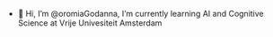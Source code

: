 - 👋 Hi, I’m @oromiaGodanna, I’m currently learning AI and Cognitive Science at Vrije Univesiteit Amsterdam


<!---
oromiaGodanna/oromiaGodanna is a ✨ special ✨ repository because its `README.md` (this file) appears on your GitHub profile.
You can click the Preview link to take a look at your changes.
--->
